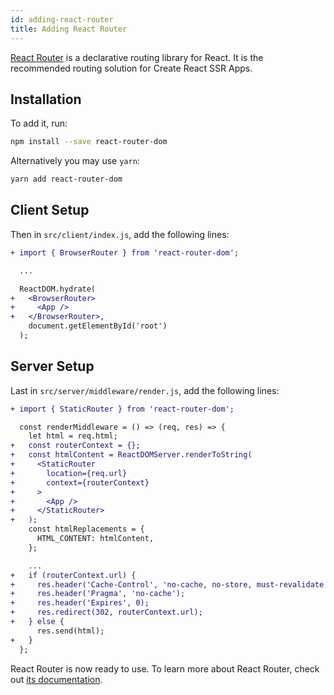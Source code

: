 ```yaml
---
id: adding-react-router
title: Adding React Router
---
```


[React Router](https://reacttraining.com/react-router/web) is a declarative routing library for React. It is the recommended routing solution for Create React SSR Apps.

## Installation

To add it, run:

```sh
npm install --save react-router-dom
```

Alternatively you may use `yarn`:

```sh
yarn add react-router-dom
```

## Client Setup

Then in `src/client/index.js`, add the following lines:

```diff
+ import { BrowserRouter } from 'react-router-dom';

  ...

  ReactDOM.hydrate(
+   <BrowserRouter>
+     <App />
+   </BrowserRouter>,
    document.getElementById('root')
  );
```

## Server Setup

Last in `src/server/middleware/render.js`, add the following lines:

```diff
+ import { StaticRouter } from 'react-router-dom';

  const renderMiddleware = () => (req, res) => {
    let html = req.html;
+   const routerContext = {};
+   const htmlContent = ReactDOMServer.renderToString(
+     <StaticRouter
+       location={req.url}
+       context={routerContext}
+     >
+       <App />
+     </StaticRouter>
+   );
    const htmlReplacements = {
      HTML_CONTENT: htmlContent,
    };

    ...
+   if (routerContext.url) {
+     res.header('Cache-Control', 'no-cache, no-store, must-revalidate');
+     res.header('Pragma', 'no-cache');
+     res.header('Expires', 0);
+     res.redirect(302, routerContext.url);
+   } else {
      res.send(html);
+   }
  };
```

React Router is now ready to use. To learn more about React Router, check out [its documentation](https://reacttraining.com/react-router/web/).
